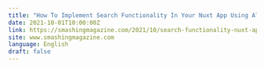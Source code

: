 ```yaml
---
title: "How To Implement Search Functionality In Your Nuxt App Using Algolia InstantSearch"
date: 2021-10-01T10:00:00Z
link: https://smashingmagazine.com/2021/10/search-functionality-nuxt-app-algolia-instantsearch/?utm_medium=RSS&utm_source=news.12bit.vn
site: www.smashingmagazine.com
language: English
draft: false
---
```

